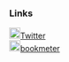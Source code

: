 ### Links
[<img src="https://abs.twimg.com/favicons/twitter.3.ico" alt="twitter" width="20">Twitter](https://twitter.com/newest_name)  
[<img src="https://img.bookmeter.com/smartfon/image/ilogo_20130322.png" alt="bookmeter" width="20">bookmeter](https://bookmeter.com/users/1470782)
